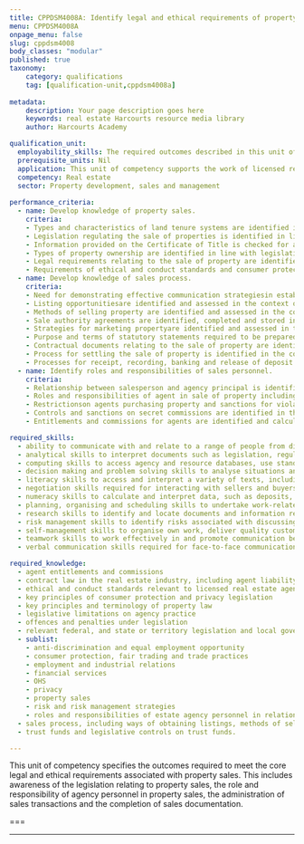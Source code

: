 ```yaml
---
title: CPPDSM4008A: Identify legal and ethical requirements of property sales to complete work
menu: CPPDSM4008A
onpage_menu: false
slug: cppdsm4008
body_classes: "modular"
published: true
taxonomy:
	category: qualifications
	tag: [qualification-unit,cppdsm4008a]
	
metadata:
    description: Your page description goes here
    keywords: real estate Harcourts resource media library
    author: Harcourts Academy

qualification_unit:
  employability_skills: The required outcomes described in this unit of competency contain applicable facets of employability skills. The Employability Skills Summary of the qualification in which this unit of competency is packaged, will assist in identifying employability skills requirements.
  prerequisite_units: Nil
  application: This unit of competency supports the work of licensed real estate agents and real estate representatives involved in property sales. It addresses the requirements for licensed real estate agents and real estate representatives to be able to identify and explain relevant legislation, roles, responsibility and documentation.
  competency: Real estate
  sector: Property development, sales and management
  
performance_criteria:
  - name: Develop knowledge of property sales.
    criteria:
    - Types and characteristics of land tenure systems are identified in line with legislation.
    - Legislation regulating the sale of properties is identified in line with agency practice.
    - Information provided on the Certificate of Title is checked for accuracy against the agency agreement.
    - Types of property ownership are identified in line with legislation.
    - Legal requirements relating to the sale of property are identified and interpreted in line with legislation and agency requirements.
    - Requirements of ethical and conduct standards and consumer protection and privacy legislation in relation to the sale of property are identified in line with legislative requirements and agency practice.
  - name: Develop knowledge of sales process.
    criteria:
    - Need for demonstrating effective communication strategiesin establishing rapport with clients, determining client needs, providing accurate advice, addressing client concerns and dealing with conflict is identified in line with agency practice.
    - Listing opportunitiesare identified and assessed in the context of legislative requirements and agency practice.
    - Methods of selling property are identified and assessed in the context of legislative requirements and agency practice.
    - Sale authority agreements are identified, completed and stored in line with legislative requirements and agency practice.
    - Strategies for marketing propertyare identified and assessed in the context of legislative requirements and agency practice.
    - Purpose and terms of statutory statements required to be prepared by sellers for the sale of property and businessesare identified and interpreted in the context of legislative requirements and agency practice.
    - Contractual documents relating to the sale of property are identified, interpreted, completed and stored in line with legislative requirements and agency practice.
    - Process for settling the sale of property is identified in the context of legislative requirements and agency practice.
    - Processes for receipt, recording, banking and release of deposit moneys are identified in the context of legislative requirements and agency practice.
  - name: Identify roles and responsibilities of sales personnel.
    criteria:
    - Relationship between salesperson and agency principal is identified in the context of legislative requirements and agency practice.
    - Roles and responsibilities of agent in sale of property including general disclosure requirements are identified, interpreted and assessed in the context of legislative requirements and agency practice.
    - Restrictionson agents purchasing property and sanctions for violations of restrictions are identified, interpreted and complied with in line with legislative requirements and agency practice.
    - Controls and sanctions on secret commissions are identified in the context of legislative requirements and agency practice.
    - Entitlements and commissions for agents are identified and calculated in the context of legislative requirements and agency practice.

required_skills:
  - ability to communicate with and relate to a range of people from diverse social, economic and cultural backgrounds and with varying physical and mental abilities
  - analytical skills to interpret documents such as legislation, regulations, contracts, contract notes, sale authority documents and Certificates of Title
  - computing skills to access agency and resource databases, use standard software packages, send and receive emails, access the internet and web pages, and complete and lodge standard documents online
  - decision making and problem solving skills to analyse situations and make decisions associated with the sale of property
  - literacy skills to access and interpret a variety of texts, including contracts; prepare general information and papers; prepare formal and informal letters, reports and applications; and complete prescribed forms
  - negotiation skills required for interacting with sellers and buyers
  - numeracy skills to calculate and interpret data, such as deposits, entitlements and commissions
  - planning, organising and scheduling skills to undertake work-related tasks, such as preparing correspondence, organising deposits and arranging property inspections
  - research skills to identify and locate documents and information relating to the sale of property
  - risk management skills to identify risks associated with discussing sale and purchase options with sellers and buyers
  - self-management skills to organise own work, deliver quality customer service and effectively manage competing demands
  - teamwork skills to work effectively in and promote communication between sales, property management and administrative teams in an agency environment
  - verbal communication skills required for face-to-face communication with real estate sellers and buyers.

required_knowledge:
  - agent entitlements and commissions
  - contract law in the real estate industry, including agent liability for breach of contract and negligence
  - ethical and conduct standards relevant to licensed real estate agents and real estate representatives
  - key principles of consumer protection and privacy legislation
  - key principles and terminology of property law
  - legislative limitations on agency practice
  - offences and penalties under legislation
  - relevant federal, and state or territory legislation and local government regulations relating to-
  - sublist:
    - anti-discrimination and equal employment opportunity
    - consumer protection, fair trading and trade practices
    - employment and industrial relations
    - financial services
    - OHS
    - privacy
    - property sales
    - risk and risk management strategies
    - roles and responsibilities of estate agency personnel in relation to the sale of property
  - sales process, including ways of obtaining listings, methods of selling property, strategies for marketing property, and the process for settling the sale of property
  - trust funds and legislative controls on trust funds.

---
```


This unit of competency specifies the outcomes required to meet the core legal and ethical requirements associated with property sales. This includes awareness of the legislation relating to property sales, the role and responsibility of agency personnel in property sales, the administration of sales transactions and the completion of sales documentation.

===


---